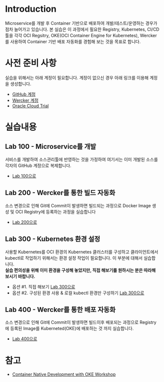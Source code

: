 ﻿# Introduction

Microservice를 개발 후 Container 기반으로 배포하여 개발/테스트/운영하는 경우가 점차 늘어가고 있습니다. 본 실습은 이 과정에서 필요한 Registry, Kubernetes, CI/CD 툴을 각각 OCI Regsitry, OKE(OCI Container Engine for Kubernetes), Wercker를 사용하여 Container 기반 배포 자동화를 경험해 보는 것을 목표로 합니다.


# 사전 준비 사항 

실습을 위해서는 아래 계정이 필요합니다. 계정이 없으신 경우 아래 링크를 이용해 계정을 생성합니다.

  - [GitHub 계정](https://github.com/join)
  - [Wercker 계정](https://app.wercker.com)
  - [Oracle Cloud Trial](https://cloud.oracle.com)


# 실습내용

## Lab 100 - Microservice를 개발
서비스를 개발하여 소스관리툴에 반영하는 것을 가정하여 여기서는 이미 개발된 소스를 각자의 GitHub 계정으로 복제합니다.

  - [Lab 100으로](Lab100.md)


## Lab 200 - Wercker를 통한 빌드 자동화
소스 변경으로 인해 Git에 Commit이 발생하면 빌드되는 과정으로 Docker Image 생성 및 OCI Registry에  등록하는 과정을 실습합니다

  - [Lab 200으로](Lab200.md)


## Lab 300 - Kubernetes 환경 설정
사용할 Kubernetes를 OCI 환경의 Kubernetes 클러스터를 구성하고 클라이언트에서 kubectl로 작업하기 위해서는 환경 설정 작업이 필요합니다. 이 부분에 대해서 실습합니다.<br>
**실습 편의성을 위해 이미 환경을 구성해 놓았지만, 직접 해보기를 원하시는 분은 따라해 보시기 바랍니다.**

  - 옵션 #1. 직접 해보기 [Lab 300으로](Lab300.md)
  - 옵션 #2. 구성된 환경 사용 & 로컬 kubectl 환경만 구성하기 [Lab 300으로](Lab300.md)


## Lab 400 - Wercker를 통한 배포 자동화
소스 변경으로 인해 Git에 Commit이 발생하면 빌드이후 배포되는 과정으로 Registry에 등록된 Image를 Kuberneted(OKE)에 배포하는 것 까지 실습합니다.

  - [Lab 400으로](Lab400.md)

# 참고 
  - [Container Native Development with OKE Workshop](https://oracle.github.io/learning-library/workshops/container-native-development-with-oke/?page=README.md)